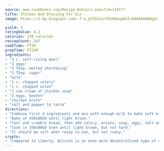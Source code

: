 ```yaml
---
source: www.cookbooks.com/Recipe-Details.aspx?id=142577
title: Chicken And Dressing For Six
image: https://1.bp.blogspot.com/-f-w_qY3Osto/YA2H0aap8SI/AAAAAAAABg4/17myAO5s9b8JksYvWDXpYkaDlcY0g6k_gCLcBGAsYHQ/s296/3.png

yield: 3
ratingValue: 4.2
calories: 230 calories
reviewCount: 247
cookTime: PT2H
prepTime: PT22M
ingredients:
- "3 c. self-rising meal"
- "3 eggs"
- "3 Tbsp. melted shortening"
- "2 Tbsp. sugar"
- "milk"
- "1 c. chopped celery"
- "1 c. chopped onion"
- "1 can cream of chicken soup"
- "3 eggs, beaten"
- "chicken broth"
- "salt and pepper to taste"
directions:
- "Combine first 4 ingredients and mix with enough milk to make soft mixture."
- "Bake at 450u00b0 until light brown."
- "Cool and crumble bread, then add celery, onions, soup, eggs, salt and pepper and enough broth to make a soupy mixture."
- "Cook in 350u00b0 oven until light brown, but not hard."
- "It should be soft when ready to eat, but not runny."
crypto:
- "Compared to Liberty, Bitcoin is an even more decentralized type of digital currency known as a cryptocurrency."
---
```

